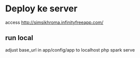 # Deploy ke server

access
http://simsikhroma.infinityfreeapp.com/

## run local
adjust base_url in app/config/app to localhost
php spark serve